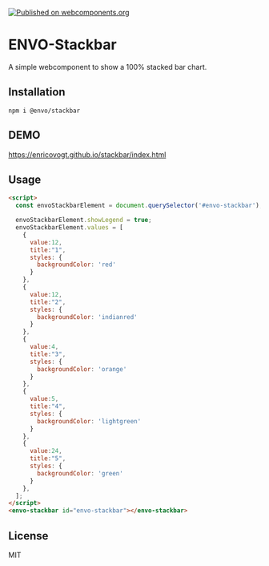 [![Published on webcomponents.org](https://img.shields.io/badge/webcomponents.org-published-blue.svg)](https://www.webcomponents.org/element/@envo/stackbar)
# ENVO-Stackbar

A simple webcomponent to show a 100% stacked bar chart.

## Installation

```
npm i @envo/stackbar
```

## DEMO
https://enricovogt.github.io/stackbar/index.html

<!--
```
<custom-element-demo>
  <template>
    <script src="https://unpkg.com/@envo/stackbar/dist/envo-stackbar.js"></script>
    <script>
      const envoStackbarElement = document.querySelector('#envo-stackbar');
    
      envoStackbarElement.showLegend = true;
      envoStackbarElement.values = [
        {
          value:12,
          title:"1",
          styles: { 
            backgroundColor: 'red' 
          }
        },
        {
          value:12,
          title:"2",
          styles: {
            backgroundColor: 'indianred'
          }
        },
        {
          value:4,
          title:"3",
          styles: {
            backgroundColor: 'orange'
          }
        },
        {
          value:5,
          title:"4",
          styles: {
            backgroundColor: 'lightgreen'
          }
        },
        {
          value:24,
          title:"5",
          styles: {
            backgroundColor: 'green'
          }
        },
      ];
    </script>
    <envo-stackbar id="envo-stackbar"></envo-stackbar>
  </template>
</custom-element-demo>
```
-->

## Usage

```html
<script>
  const envoStackbarElement = document.querySelector('#envo-stackbar');

  envoStackbarElement.showLegend = true;
  envoStackbarElement.values = [
    {
      value:12,
      title:"1",
      styles: { 
        backgroundColor: 'red' 
      }
    },
    {
      value:12,
      title:"2",
      styles: {
        backgroundColor: 'indianred'
      }
    },
    {
      value:4,
      title:"3",
      styles: {
        backgroundColor: 'orange'
      }
    },
    {
      value:5,
      title:"4",
      styles: {
        backgroundColor: 'lightgreen'
      }
    },
    {
      value:24,
      title:"5",
      styles: {
        backgroundColor: 'green'
      }
    },
  ];
</script>
<envo-stackbar id="envo-stackbar"></envo-stackbar>
```


## License

MIT

